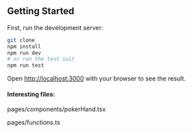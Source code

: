 ## Getting Started

First, run the development server:

```bash
git clone
npm install
npm run dev
# or run the test suit
npm run test
```

Open [http://localhost:3000](http://localhost:3000) with your browser to see the result.


#### Interesting files:
pages/components/pokerHand.tsx

pages/functions.ts
